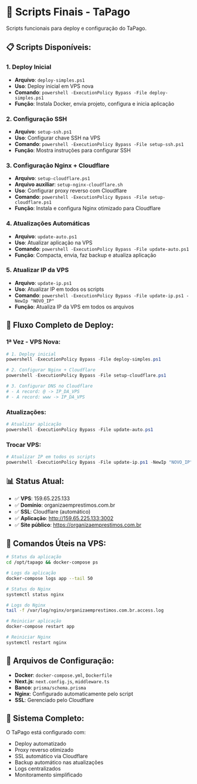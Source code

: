 # 🚀 Scripts Finais - TaPago

Scripts funcionais para deploy e configuração do TaPago.

## 📋 **Scripts Disponíveis:**

### **1. Deploy Inicial** 
- **Arquivo**: `deploy-simples.ps1`
- **Uso**: Deploy inicial em VPS nova
- **Comando**: `powershell -ExecutionPolicy Bypass -File deploy-simples.ps1`
- **Função**: Instala Docker, envia projeto, configura e inicia aplicação

### **2. Configuração SSH**
- **Arquivo**: `setup-ssh.ps1` 
- **Uso**: Configurar chave SSH na VPS
- **Comando**: `powershell -ExecutionPolicy Bypass -File setup-ssh.ps1`
- **Função**: Mostra instruções para configurar SSH

### **3. Configuração Nginx + Cloudflare**
- **Arquivo**: `setup-cloudflare.ps1`
- **Arquivo auxiliar**: `setup-nginx-cloudflare.sh`
- **Uso**: Configurar proxy reverso com Cloudflare
- **Comando**: `powershell -ExecutionPolicy Bypass -File setup-cloudflare.ps1`
- **Função**: Instala e configura Nginx otimizado para Cloudflare

### **4. Atualizações Automáticas**
- **Arquivo**: `update-auto.ps1`
- **Uso**: Atualizar aplicação na VPS
- **Comando**: `powershell -ExecutionPolicy Bypass -File update-auto.ps1`
- **Função**: Compacta, envia, faz backup e atualiza aplicação

### **5. Atualizar IP da VPS**
- **Arquivo**: `update-ip.ps1`
- **Uso**: Atualizar IP em todos os scripts
- **Comando**: `powershell -ExecutionPolicy Bypass -File update-ip.ps1 -NewIp "NOVO_IP"`
- **Função**: Atualiza IP da VPS em todos os arquivos

## 🎯 **Fluxo Completo de Deploy:**

### **1ª Vez - VPS Nova:**
```powershell
# 1. Deploy inicial
powershell -ExecutionPolicy Bypass -File deploy-simples.ps1

# 2. Configurar Nginx + Cloudflare
powershell -ExecutionPolicy Bypass -File setup-cloudflare.ps1

# 3. Configurar DNS no Cloudflare
# - A record: @ -> IP_DA_VPS
# - A record: www -> IP_DA_VPS
```

### **Atualizações:**
```powershell
# Atualizar aplicação
powershell -ExecutionPolicy Bypass -File update-auto.ps1
```

### **Trocar VPS:**
```powershell
# Atualizar IP em todos os scripts
powershell -ExecutionPolicy Bypass -File update-ip.ps1 -NewIp "NOVO_IP"
```

## 📊 **Status Atual:**

- ✅ **VPS**: 159.65.225.133
- ✅ **Domínio**: organizaemprestimos.com.br
- ✅ **SSL**: Cloudflare (automático)
- ✅ **Aplicação**: http://159.65.225.133:3002
- ✅ **Site público**: https://organizaemprestimos.com.br

## 🔧 **Comandos Úteis na VPS:**

```bash
# Status da aplicação
cd /opt/tapago && docker-compose ps

# Logs da aplicação
docker-compose logs app --tail 50

# Status do Nginx
systemctl status nginx

# Logs do Nginx
tail -f /var/log/nginx/organizaemprestimos.com.br.access.log

# Reiniciar aplicação
docker-compose restart app

# Reiniciar Nginx
systemctl restart nginx
```

## 📁 **Arquivos de Configuração:**

- **Docker**: `docker-compose.yml`, `Dockerfile`
- **Next.js**: `next.config.js`, `middleware.ts`
- **Banco**: `prisma/schema.prisma`
- **Nginx**: Configurado automaticamente pelo script
- **SSL**: Gerenciado pelo Cloudflare

## 🎉 **Sistema Completo:**

O TaPago está configurado com:
- Deploy automatizado
- Proxy reverso otimizado
- SSL automático via Cloudflare
- Backup automático nas atualizações
- Logs centralizados
- Monitoramento simplificado